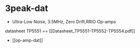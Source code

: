 
# 3peak-dat

- Ultra-Low Noise, 3.5MHz, Zero Drift,RRIO Op-amps

datasheet TP5551 == [[Datasheet_TP5551-TP5552-TP5554.pdf]]


- [[op-amp-dat]]